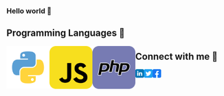 ### Hello world 👋


## Programming Languages 🐍
<img align="left" width="100px" src="https://raw.githubusercontent.com/edent/SuperTinyIcons/099dc12b59179d07d534069bc8551718f786d91a/images/svg/python.svg" />
<img align="left" width="100px" src="https://raw.githubusercontent.com/edent/SuperTinyIcons/099dc12b59179d07d534069bc8551718f786d91a/images/svg/javascript.svg" />
<img align="left" width="100px" src="https://raw.githubusercontent.com/edent/SuperTinyIcons/099dc12b59179d07d534069bc8551718f786d91a/images/svg/php.svg" />


## Connect with me 🔗

<a href="https://www.linkedin.com/in/nitram-dev/">
  <img align="left" width="20px" src="https://raw.githubusercontent.com/edent/SuperTinyIcons/099dc12b59179d07d534069bc8551718f786d91a/images/svg/linkedin.svg" />
</a>

<a href="https://twitter.com/nitram_dev">
  <img align="left" width="20px" src="https://raw.githubusercontent.com/edent/SuperTinyIcons/099dc12b59179d07d534069bc8551718f786d91a/images/svg/twitter.svg"/>
</a>

<a href="https://www.facebook.com/nitram.dev/">
  <img align="left" width="20px" src="https://raw.githubusercontent.com/edent/SuperTinyIcons/099dc12b59179d07d534069bc8551718f786d91a/images/svg/facebook.svg"/>
</a>

<!--
**nitram/nitram** is a ✨ _special_ ✨ repository because its `README.md` (this file) appears on your GitHub profile.

Here are some ideas to get you started:

- 🔭 I’m currently working on ...
- 🌱 I’m currently learning ...
- 👯 I’m looking to collaborate on ...
- 🤔 I’m looking for help with ...
- 💬 Ask me about ...
- 📫 How to reach me: ...
- 😄 Pronouns: ...
- ⚡ Fun fact: ...
-->
